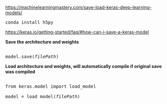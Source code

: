 https://machinelearningmastery.com/save-load-keras-deep-learning-models/



<pre>
conda install h5py
</pre>

https://keras.io/getting-started/faq/#how-can-i-save-a-keras-model

<b>Save the architecture and weights</b>

<pre>

model.save(<em>filePath</em>)
</pre>

<b>Load architecture and weights, will automatically compile if original save was compiled</b>
<pre>

from keras.model import load_model

model = load_model(<em>filePath</em>)
</pre>
